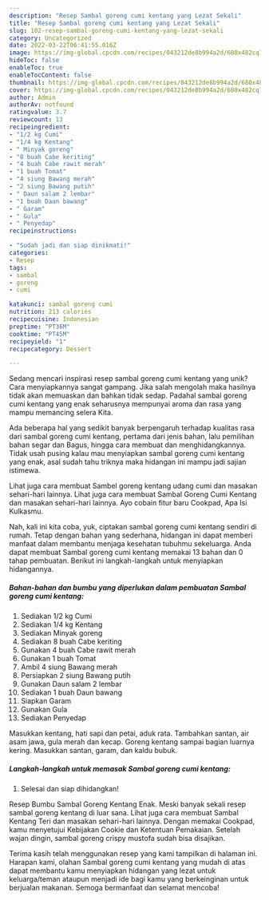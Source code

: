 ```yaml
---
description: "Resep Sambal goreng cumi kentang yang Lezat Sekali"
title: "Resep Sambal goreng cumi kentang yang Lezat Sekali"
slug: 102-resep-sambal-goreng-cumi-kentang-yang-lezat-sekali
category: Uncategorized
date: 2022-03-22T06:41:55.016Z
image: https://img-global.cpcdn.com/recipes/043212de8b994a2d/680x482cq70/sambal-goreng-cumi-kentang-foto-resep-utama.jpg
hideToc: false
enableToc: true
enableTocContent: false
thumbnail: https://img-global.cpcdn.com/recipes/043212de8b994a2d/680x482cq70/sambal-goreng-cumi-kentang-foto-resep-utama.jpg
cover: https://img-global.cpcdn.com/recipes/043212de8b994a2d/680x482cq70/sambal-goreng-cumi-kentang-foto-resep-utama.jpg
author: Admin
authorAv: notfound
ratingvalue: 3.7
reviewcount: 13
recipeingredient:
- "1/2 kg Cumi"
- "1/4 kg Kentang"
- " Minyak goreng"
- "8 buah Cabe keriting"
- "4 buah Cabe rawit merah"
- "1 buah Tomat"
- "4 siung Bawang merah"
- "2 siung Bawang putih"
- " Daun salam 2 lembar"
- "1 buah Daun bawang"
- " Garam"
- " Gula"
- " Penyedap"
recipeinstructions:

- "Sudah jadi dan siap dinikmati!"
categories:
- Resep
tags:
- sambal
- goreng
- cumi

katakunci: sambal goreng cumi 
nutrition: 213 calories
recipecuisine: Indonesian
preptime: "PT36M"
cooktime: "PT45M"
recipeyield: "1"
recipecategory: Dessert

---
```





Sedang mencari inspirasi resep sambal goreng cumi kentang yang unik? Cara menyiapkannya sangat gampang. Jika salah mengolah maka hasilnya tidak akan memuaskan dan bahkan tidak sedap. Padahal sambal goreng cumi kentang yang enak seharusnya mempunyai aroma dan rasa yang mampu memancing selera Kita.





Ada beberapa hal yang sedikit banyak berpengaruh terhadap kualitas rasa dari sambal goreng cumi kentang, pertama dari jenis bahan, lalu pemilihan bahan segar dan Bagus, hingga cara membuat dan menghidangkannya. Tidak usah pusing kalau mau menyiapkan sambal goreng cumi kentang yang enak,      asal sudah tahu triknya maka hidangan ini mampu jadi sajian istimewa.














Lihat juga cara membuat Sambel goreng kentang udang cumi dan masakan sehari-hari lainnya. Lihat juga cara membuat Sambal Goreng Cumi Kentang dan masakan sehari-hari lainnya. Ayo cobain fitur baru Cookpad, Apa Isi Kulkasmu.






Nah, kali ini kita coba, yuk, ciptakan sambal goreng cumi kentang sendiri di rumah. Tetap dengan bahan yang sederhana, hidangan ini dapat memberi manfaat dalam membantu menjaga kesehatan tubuhmu sekeluarga. Anda dapat membuat Sambal goreng cumi kentang memakai 13 bahan dan 0 tahap pembuatan. Berikut ini langkah-langkah untuk menyiapkan hidangannya.

<!--inarticleads1-->

##### Bahan-bahan dan bumbu yang diperlukan dalam pembuatan Sambal goreng cumi kentang:

1. Sediakan 1/2 kg Cumi
1. Sediakan 1/4 kg Kentang
1. Sediakan  Minyak goreng
1. Sediakan 8 buah Cabe keriting
1. Gunakan 4 buah Cabe rawit merah
1. Gunakan 1 buah Tomat
1. Ambil 4 siung Bawang merah
1. Persiapkan 2 siung Bawang putih
1. Gunakan  Daun salam 2 lembar
1. Sediakan 1 buah Daun bawang
1. Siapkan  Garam
1. Gunakan  Gula
1. Sediakan  Penyedap


Masukkan kentang, hati sapi dan petai, aduk rata. Tambahkan santan, air asam jawa, gula merah dan kecap. Goreng kentang sampai bagian luarnya kering. Masukkan santan, garam, dan kaldu bubuk. 

<!--inarticleads2-->

##### Langkah-langkah untuk memasak Sambal goreng cumi kentang:


1. Selesai dan siap dihidangkan!

Resep Bumbu Sambal Goreng Kentang Enak. Meski banyak sekali resep sambal goreng kentang di luar sana. Lihat juga cara membuat Sambal Kentang Teri dan masakan sehari-hari lainnya. Dengan memakai Cookpad, kamu menyetujui Kebijakan Cookie dan Ketentuan Pemakaian. Setelah wajan dingin, sambal goreng crispy mustofa sudah bisa disajikan. 

Terima kasih telah menggunakan resep yang kami tampilkan di halaman ini. Harapan kami, olahan Sambal goreng cumi kentang yang mudah di atas dapat membantu kamu menyiapkan hidangan yang lezat untuk keluarga/teman ataupun menjadi ide bagi kamu yang berkeinginan untuk berjualan makanan. Semoga bermanfaat dan selamat mencoba!
